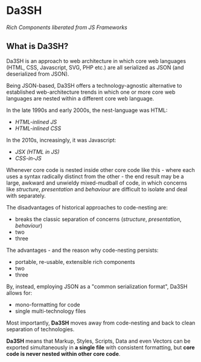 # Da3SH
*Rich Components liberated from JS Frameworks*

## What is Da3SH?

Da3SH is an approach to web architecture in which core web languages (HTML, CSS, Javascript, SVG, PHP etc.) are all serialized as JSON (and deserialized from JSON).

Being JSON-based, Da3SH offers a technology-agnostic alternative to established web-architecture trends in which one or more core web languages are nested within a different core web language.

In the late 1990s and early 2000s, the nest-language was HTML:

 - *HTML-inlined JS*
 - *HTML-inlined CSS*

In the 2010s, increasingly, it was Javascript:

 - *JSX (HTML in JS)*
 - *CSS-in-JS*

Whenever core code is nested inside other core code like this - where each uses a syntax radically distinct from the other - the end result may be a large, awkward and unwieldy mixed-mudball of code, in which concerns like *structure*, *presentation* and *behaviour* are difficult to isolate and deal with separately.

The disadvantages of historical approaches to code-nesting are:

 - breaks the classic separation of concerns (*structure*, *presentation*, *behaviour*)
 - two
 - three

The advantages - and the reason why code-nesting persists:

 - portable, re-usable, extensible rich components
 - two
 - three

By, instead, employing JSON as a "common serialization format", Da3SH allows for:

- mono-formatting for code
- single multi-technology files

Most importantly, **Da3SH** moves away from code-nesting and back to clean separation of technologies.

**Da3SH** means that Markup, Styles, Scripts, Data and even Vectors can be exported simultaneously in **a single file** with consistent formatting, but **core code is never nested within other core code**.
